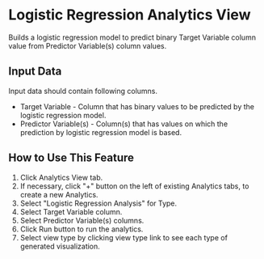 # Logistic Regression Analytics View

Builds a logistic regression model to predict binary Target Variable column value from Predictor Variable(s) column values.

## Input Data
Input data should contain following columns.

  * Target Variable - Column that has binary values to be predicted by the logistic regression model.
  * Predictor Variable(s) - Column(s) that has values on which the prediction by logistic regression model is based.

## How to Use This Feature
1. Click Analytics View tab.
2. If necessary, click "+" button on the left of existing Analytics tabs, to create a new Analytics.
3. Select "Logistic Regression Analysis" for Type.
4. Select Target Variable column.
5. Select Predictor Variable(s) columns.
6. Click Run button to run the analytics.
7. Select view type by clicking view type link to see each type of generated visualization.

